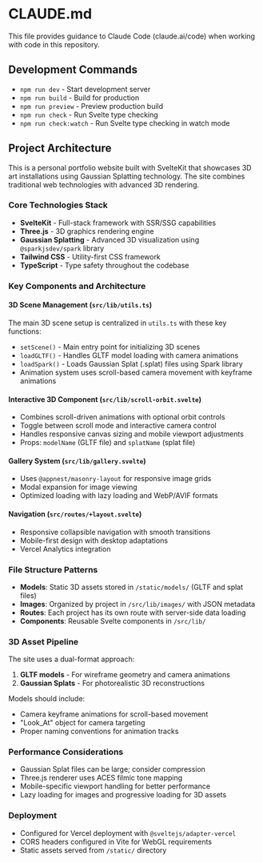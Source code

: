 # CLAUDE.md

This file provides guidance to Claude Code (claude.ai/code) when working with code in this repository.

## Development Commands

- `npm run dev` - Start development server
- `npm run build` - Build for production
- `npm run preview` - Preview production build
- `npm run check` - Run Svelte type checking
- `npm run check:watch` - Run Svelte type checking in watch mode

## Project Architecture

This is a personal portfolio website built with SvelteKit that showcases 3D art installations using Gaussian Splatting technology. The site combines traditional web technologies with advanced 3D rendering.

### Core Technologies Stack

- **SvelteKit** - Full-stack framework with SSR/SSG capabilities
- **Three.js** - 3D graphics rendering engine
- **Gaussian Splatting** - Advanced 3D visualization using `@sparkjsdev/spark` library
- **Tailwind CSS** - Utility-first CSS framework
- **TypeScript** - Type safety throughout the codebase

### Key Components and Architecture

#### 3D Scene Management (`src/lib/utils.ts`)
The main 3D scene setup is centralized in `utils.ts` with these key functions:
- `setScene()` - Main entry point for initializing 3D scenes
- `loadGLTF()` - Handles GLTF model loading with camera animations
- `loadSpark()` - Loads Gaussian Splat (.splat) files using Spark library
- Animation system uses scroll-based camera movement with keyframe animations

#### Interactive 3D Component (`src/lib/scroll-orbit.svelte`)
- Combines scroll-driven animations with optional orbit controls
- Toggle between scroll mode and interactive camera control
- Handles responsive canvas sizing and mobile viewport adjustments
- Props: `modelName` (GLTF file) and `splatName` (splat file)

#### Gallery System (`src/lib/gallery.svelte`)
- Uses `@appnest/masonry-layout` for responsive image grids
- Modal expansion for image viewing
- Optimized loading with lazy loading and WebP/AVIF formats

#### Navigation (`src/routes/+layout.svelte`)
- Responsive collapsible navigation with smooth transitions
- Mobile-first design with desktop adaptations
- Vercel Analytics integration

### File Structure Patterns

- **Models**: Static 3D assets stored in `/static/models/` (GLTF and splat files)
- **Images**: Organized by project in `/src/lib/images/` with JSON metadata
- **Routes**: Each project has its own route with server-side data loading
- **Components**: Reusable Svelte components in `/src/lib/`

### 3D Asset Pipeline

The site uses a dual-format approach:
1. **GLTF models** - For wireframe geometry and camera animations
2. **Gaussian Splats** - For photorealistic 3D reconstructions

Models should include:
- Camera keyframe animations for scroll-based movement
- "Look_At" object for camera targeting
- Proper naming conventions for animation tracks

### Performance Considerations

- Gaussian Splat files can be large; consider compression
- Three.js renderer uses ACES filmic tone mapping
- Mobile-specific viewport handling for better performance
- Lazy loading for images and progressive loading for 3D assets

### Deployment

- Configured for Vercel deployment with `@sveltejs/adapter-vercel`
- CORS headers configured in Vite for WebGL requirements
- Static assets served from `/static/` directory